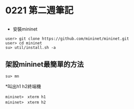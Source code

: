 # 0221 第二週筆記

## 
* 安裝mininet
```
user> git clone https://github.com/mininet/mininet.git
user> cd mininet
su> util/install.sh -a
```
## 架設mininet最簡單的方法
```
su> mn
```
*叫出h1 h2終端機
```
mininet>　xterm h1
mininet>　xterm h2
```
